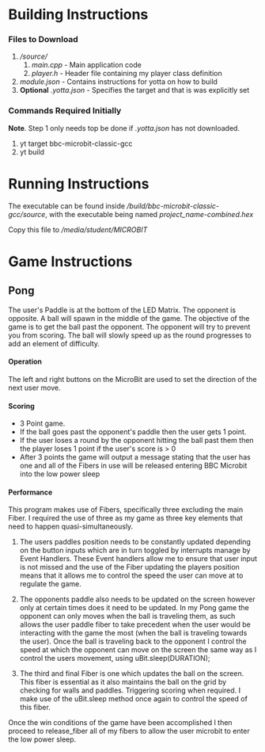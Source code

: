 # Building Instructions
### Files to Download
1. _/source/_
    1. _main.cpp_ - Main application code
    1. _player.h_ - Header file containing my player class definition
2. _module.json_ - Contains instructions for yotta on how to build
3. **Optional** _.yotta.json_ - Specifies the target and that is was explicitly set

### Commands Required Initially
**Note**. Step 1 only needs top be done if _.yotta.json_ has not downloaded.
1. yt target bbc-microbit-classic-gcc
2. yt build

# Running Instructions
The executable can be found inside _/build/bbc-microbit-classic-gcc/source_,
with the executable being named _project_name-combined.hex_

Copy this file to _/media/student/MICROBIT_

# Game Instructions
## Pong
The user's Paddle is at the bottom of the LED Matrix. The opponent is opposite.
A ball will spawn in the middle of the game. The objective of the game is to get the ball past the opponent.
The opponent will try to prevent you from scoring. The ball will slowly speed up as the round progresses to add an element of difficulty.
#### Operation
The left and right buttons on the MicroBit are used to set the direction of the next user move.
#### Scoring
* 3 Point game.
* If the ball goes past the opponent's paddle then the user gets 1 point.
* If the user loses a round by the opponent hitting the ball past them then the player loses 1 point if the user's score is > 0
* After 3 points the game will output a message stating that the user has one and all of the Fibers in use will be released entering BBC Microbit into the low power sleep

#### Performance
This program makes use of Fibers, specifically three excluding the main Fiber.
I required the use of three as my game as three key elements that need to happen
quasi-simultaneously.

1. The users paddles position needs to be constantly updated depending on the button inputs which are in turn
toggled by interrupts manage by Event Handlers. These Event handlers allow me to ensure that user input is not missed and the use of the Fiber updating the players position means that it allows me to control the speed the user can move at to regulate the game.

2. The opponents paddle also needs to be updated on the screen however only at certain times does it need to be updated. In my Pong game the opponent can only moves when the ball is traveling them, as such allows the user paddle fiber to take precedent when the user would be interacting with the game the most (when the ball is traveling towards the user). Once the ball is traveling back to the opponent I control the speed at which the opponent can move on the screen the same way as I control the users movement, using uBit.sleep(DURATION);

3. The third and final Fiber is one which updates the ball on the screen. This fiber is essential as it also maintains the ball on the grid by checking for walls and paddles. Triggering scoring when required. I make use of the uBit.sleep method once again to control the speed of this fiber.

Once the win conditions of the game have been accomplished I then proceed to release_fiber all of my fibers to allow the user microbit to enter the low power sleep.
